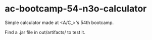 # ac-bootcamp-54-n3o-calculator
Simple calculator made at &lt;A/C_>'s 54th bootcamp.

Find a .jar file in out/artifacts/ to test it.
